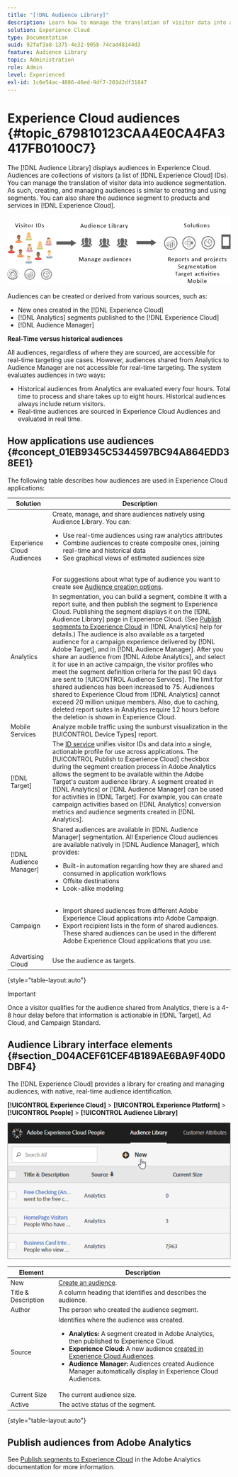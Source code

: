 ```yaml
---
title: "[!DNL Audience Library]"
description: Learn how to manage the translation of visitor data into audience segmentation in Experience Cloud [!DNL Audience Library].
solution: Experience Cloud
type: Documentation
uuid: 92faf3a8-1375-4e32-905b-74cad48144d3
feature: Audience Library
topic: Administration
role: Admin
level: Experienced
exl-id: 1c6e54ac-4886-46ed-9df7-201d2df31847
---
```

# Experience Cloud audiences {#topic_679810123CAA4E0CA4FA3417FB0100C7}

The [!DNL Audience Library] displays audiences in Experience Cloud. Audiences are collections of visitors (a list of [!DNL Experience Cloud] IDs). You can manage the translation of visitor data into audience segmentation. As such, creating, and managing audiences is similar to creating and using segments. You can also share the audience segment to products and services in [!DNL Experience Cloud]. 

![Experience Cloud audiences](assets/audiences.png) 

Audiences can be created or derived from various sources, such as: 

* New ones created in the [!DNL Experience Cloud]
* [!DNL Analytics] segments published to the [!DNL Experience Cloud]
* [!DNL Audience Manager]

**Real-Time versus historical audiences**

All audiences, regardless of where they are sourced, are accessible for real-time targeting use cases. However, audiences shared from Analytics to Audience Manager are not accessible for real-time targeting. The system evaluates audiences in two ways: 

* Historical audiences from Analytics are evaluated every four hours. Total time to process and share takes up to eight hours. Historical audiences always include return visitors.
* Real-time audiences are sourced in Experience Cloud Audiences and evaluated in real time.

## How applications use audiences {#concept_01EB9345C5344597BC94A864EDD38EE1}

The following table describes how audiences are used in Experience Cloud applications: 

| Solution | Description |
|--- |--- |
|Experience Cloud Audiences|Create, manage, and share audiences natively using Audience Library. You can:<ul><li>Use real-time audiences using raw analytics attributes</li><li>Combine audiences to create composite ones, joining real-time and historical data</li><li>See graphical views of estimated audiences size</li></ul><br>For suggestions about what type of audience you want to create see [Audience creation options](https://experienceleague.adobe.com/docs/experience-cloud-kcs/kbarticles/KA-16471.html).|
|Analytics|In segmentation, you can build a segment, combine it with a report suite, and then publish the segment to Experience Cloud. Publishing the segment displays it on the [!DNL Audience Library] page in Experience Cloud. (See [Publish segments to Experience Cloud](https://experienceleague.adobe.com/docs/analytics/components/segmentation/segmentation-workflow/seg-publish.html) in [!DNL Analytics] help for details.) The audience is also available as a targeted audience for a campaign experience delivered by [!DNL Adobe Target], and in [!DNL Audience Manager]. After you share an audience from [!DNL Adobe Analytics], and select it for use in an active campaign, the visitor profiles who meet the segment definition criteria for the past 90 days are sent to [!UICONTROL Audience Services]. The limit for shared audiences has been increased to 75. Audiences shared to Experience Cloud from [!DNL Analytics] cannot exceed 20 million unique members. Also, due to caching, deleted report suites in Analytics require 12 hours before the deletion is shown in Experience Cloud.|
|Mobile Services|Analyze mobile traffic using the sunburst visualization in the [!UICONTROL Device Types] report.|
|[!DNL Target]|The [ID service](https://experienceleague.adobe.com/docs/id-service/using/home.html) unifies visitor IDs and data into a single, actionable profile for use across applications. The [!UICONTROL Publish to Experience Cloud] checkbox during the segment creation process in Adobe Analytics allows the segment to be available within the Adobe Target's custom audience library. A segment created in [!DNL Analytics] or [!DNL Audience Manager] can be used for activities in [!DNL Target]. For example, you can create campaign activities based on [!DNL Analytics] conversion metrics and audience segments created in [!DNL Analytics].|
|[!DNL Audience Manager]|Shared audiences are available in [!DNL Audience Manager] segmentation. All Experience Cloud audiences are available natively in [!DNL Audience Manager], which provides:<ul><li>Built-in automation regarding how they are shared and consumed in application workflows</li><li>Offsite destinations</li><li>Look-alike modeling</li></ul>|
|Campaign|<ul><li>Import shared audiences from different Adobe Experience Cloud applications into Adobe Campaign.</li><li>Export recipient lists in the form of shared audiences. These shared audiences can be used in the different Adobe Experience Cloud applications that you use.</li></ul>|
|Advertising Cloud|Use the audience as targets.|

{style="table-layout:auto"}

>[!IMPORTANT]
>
>Once a visitor qualifies for the audience shared from Analytics, there is a 4-8 hour delay before that information is actionable in [!DNL Target], Ad Cloud, and Campaign Standard.

## Audience Library interface elements {#section_D04ACEF61CEF4B189AE6BA9F40D0DBF4}

The [!DNL Experience Cloud] provides a library for creating and managing audiences, with native, real-time audience identification. 

**[!UICONTROL Experience Cloud]** > **[!UICONTROL Experience Platform]** > **[!UICONTROL People]** > **[!UICONTROL Audience Library]** 

![Add audience in Audience Library](assets/audience_library.png) 

| Element | Description |
|--- |--- |
|New|[Create an audience](create.md).|
|Title & Description|A column heading that identifies and describes the audience.|
|Author|The person who created the audience segment.|
|Source|Identifies where the audience was created.<ul><li>**Analytics:** A segment created in Adobe Analytics, then published to Experience Cloud.</li><li>**Experience Cloud:** A new audience [created in Experience Cloud Audiences](create.md).</li><li>**Audience Manager:** Audiences created Audience Manager automatically display in Experience Cloud Audiences.</li></ul>|
|Current Size|The current audience size.|
|Active|The active status of the segment.|

{style="table-layout:auto"}

## Publish audiences from Adobe Analytics

See [Publish segments to Experience Cloud](https://experienceleague.adobe.com/en/docs/analytics/components/segmentation/segmentation-workflow/seg-publish) in the Adobe Analytics documentation for more information.
